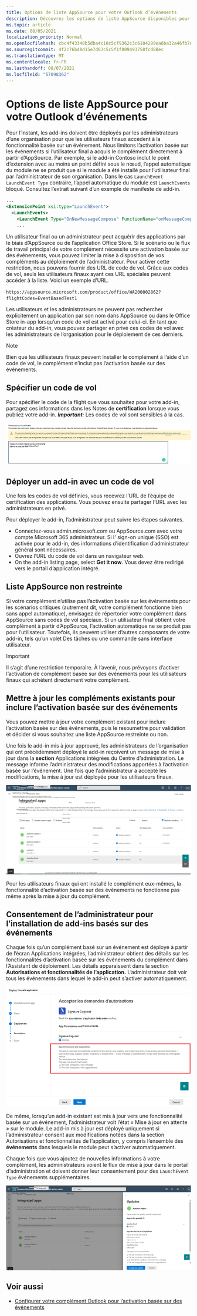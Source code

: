 ```yaml
---
title: Options de liste AppSource pour votre Outlook d’événements
description: Découvrez les options de liste AppSource disponibles pour votre complément Outlook qui implémente l’activation basée sur des événements.
ms.topic: article
ms.date: 08/05/2021
localization_priority: Normal
ms.openlocfilehash: cbc4f43340b5dba4c10c5cf9362c3c6104289ea6ba32a46fb7df758494e27b64
ms.sourcegitcommit: 4f2c76b48d15e7d03c5c5f1f809493758fcd88ec
ms.translationtype: MT
ms.contentlocale: fr-FR
ms.lasthandoff: 08/07/2021
ms.locfileid: "57098362"
---
```

# <a name="appsource-listing-options-for-your-event-based-outlook-add-in"></a>Options de liste AppSource pour votre Outlook d’événements

Pour l’instant, les add-ins doivent être déployés par les administrateurs d’une organisation pour que les utilisateurs finaux accèdent à la fonctionnalité basée sur un événement. Nous limitons l’activation basée sur les événements si l’utilisateur final a acquis le complément directement à partir d’AppSource. Par exemple, si le add-in Contoso inclut le point d’extension avec au moins un point défini sous le nœud, l’appel automatique du module ne se produit que si le module a été installé pour l’utilisateur final par l’administrateur de son organisation. Dans le cas `LaunchEvent` `LaunchEvent Type` contraire, l’appel automatique du module est `LaunchEvents` bloqué. Consultez l’extrait suivant d’un exemple de manifeste de add-in.

```xml
...
<ExtensionPoint xsi:type="LaunchEvent">
  <LaunchEvents>
    <LaunchEvent Type="OnNewMessageCompose" FunctionName="onMessageComposeHandler"/>
    ...
```

Un utilisateur final ou un administrateur peut acquérir des applications par le biais d’AppSource ou de l’application Office Store. Si le scénario ou le flux de travail principal de votre complément nécessite une activation basée sur des événements, vous pouvez limiter la mise à disposition de vos compléments au déploiement de l’administrateur. Pour activer cette restriction, nous pouvons fournir des URL de code de vol. Grâce aux codes de vol, seuls les utilisateurs finaux ayant ces URL spéciales peuvent accéder à la liste. Voici un exemple d’URL.

`https://appsource.microsoft.com/product/office/WA200002862?flightCodes=EventBasedTest1`

Les utilisateurs et les administrateurs ne peuvent pas rechercher explicitement un application par son nom dans AppSource ou dans le Office Store in-app lorsqu’un code de vol est activé pour celui-ci. En tant que créateur du add-in, vous pouvez partager en privé ces codes de vol avec les administrateurs de l’organisation pour le déploiement de ces derniers.

> [!NOTE]
> Bien que les utilisateurs finaux peuvent installer le complément à l’aide d’un code de vol, le complément n’inclut pas l’activation basée sur des événements.

## <a name="specify-a-flight-code"></a>Spécifier un code de vol

Pour spécifier le code de la flight que vous souhaitez pour votre add-in, partagez ces informations dans les Notes de **certification** lorsque vous publiez votre add-in. _**Important**:_ Les codes de vol sont sensibles à la cas.

![Screenshot showing example request for flight code in Notes for certification screen during publishing process.](../images/outlook-publish-notes-for-certification-1.png)

## <a name="deploy-add-in-with-flight-code"></a>Déployer un add-in avec un code de vol

Une fois les codes de vol définies, vous recevrez l’URL de l’équipe de certification des applications. Vous pouvez ensuite partager l’URL avec les administrateurs en privé.

Pour déployer le add-in, l’administrateur peut suivre les étapes suivantes.

- Connectez-vous admin.microsoft.com ou AppSource.com avec votre compte Microsoft 365 administrateur. Si l' sign-on unique (SSO) est activée pour le add-in, des informations d’identification d’administrateur général sont nécessaires.
- Ouvrez l’URL du code de vol dans un navigateur web.
- On the add-in listing page, select **Get it now**. Vous devez être redirigé vers le portail d’application intégré.

## <a name="unrestricted-appsource-listing"></a>Liste AppSource non restreinte

Si votre complément n’utilise pas l’activation basée sur les événements pour les scénarios critiques (autrement dit, votre complément fonctionne bien sans appel automatique), envisagez de répertorier votre complément dans AppSource sans codes de vol spéciaux. Si un utilisateur final obtient votre complément à partir d’AppSource, l’activation automatique ne se produit pas pour l’utilisateur. Toutefois, ils peuvent utiliser d’autres composants de votre add-in, tels qu’un volet Des tâches ou une commande sans interface utilisateur.

> [!IMPORTANT]
> Il s’agit d’une restriction temporaire. À l’avenir, nous prévoyons d’activer l’activation de complément basée sur des événements pour les utilisateurs finaux qui achètent directement votre complément.

## <a name="update-existing-add-ins-to-include-event-based-activation"></a>Mettre à jour les compléments existants pour inclure l’activation basée sur des événements

Vous pouvez mettre à jour votre complément existant pour inclure l’activation basée sur des événements, puis le resoumettre pour validation et décider si vous souhaitez une liste AppSource restreinte ou non.

Une fois le add-in mis à jour approuvé, les administrateurs de l’organisation qui ont précédemment déployé le add-in reçoivent un message de mise à jour dans la **section** Applications intégrées du Centre d’administration. Le message informe l’administrateur des modifications apportées à l’activation basée sur l’événement. Une fois que l’administrateur a accepté les modifications, la mise à jour est déployée pour les utilisateurs finaux.

![Capture d’écran de la notification de mise à jour de l’application sur l’écran « Applications intégrées ».](../images/outlook-deploy-update-notification.png)

Pour les utilisateurs finaux qui ont installé le complément eux-mêmes, la fonctionnalité d’activation basée sur des événements ne fonctionne pas même après la mise à jour du complément.

## <a name="admin-consent-for-installing-event-based-add-ins"></a>Consentement de l’administrateur pour l’installation de add-ins basés sur des événements

Chaque fois qu’un complément basé sur  un événement est déployé à partir de l’écran Applications intégrées, l’administrateur obtient des détails sur les fonctionnalités d’activation basée sur les événements du complément dans l’Assistant de déploiement. Les détails apparaissent dans la section **Autorisations et fonctionnalités de l’application.** L’administrateur doit voir tous les événements dans lequel le add-in peut s’activer automatiquement.

![Capture d’écran de l’écran « Accepter les demandes d’autorisations » lors du déploiement d’une nouvelle application.](../images/outlook-deploy-accept-permissions-requests.png)

De même, lorsqu’un add-in existant est mis à jour vers une fonctionnalité basée sur un événement, l’administrateur voit l’état « Mise à jour en attente » sur le module. Le add-in mis à jour est déployé uniquement si l’administrateur consent aux modifications notées dans la section Autorisations et fonctionnalités de l’application, y compris l’ensemble des **événements** dans lesquels le module peut s’activer automatiquement.

Chaque fois que vous ajoutez de nouvelles informations à votre complément, les administrateurs voient le flux de mise à jour dans le portail d’administration et doivent donner leur consentement pour des `LaunchEvent Type` événements supplémentaires.

![Capture d’écran du flux « Mises à jour » lors du déploiement d’une application mise à jour.](../images/outlook-deploy-update-flow.png)

## <a name="see-also"></a>Voir aussi

- [Configurer votre complément Outlook pour l’activation basée sur des événements](autolaunch.md)
